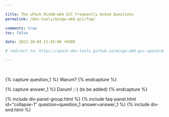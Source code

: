 ```yaml
---

title: The xPack MinGW-w64 GCC Frequently Asked Questions
permalink: /dev-tools/mingw-w64-gcc/faq/

comments: true
toc: false

date: 2022-10-04 11:43:00 +0300

# redirect_to: https://xpack-dev-tools.github.io/mingw-w64-gcc-xpack/docs/faq/

---
```


<br/>

{% capture question_1 %}
Warum?
{% endcapture %}

{% capture answer_1 %}
Darum! ;-) (to be added)
{% endcapture %}

{% include div-panel-group.html %}
{% include faq-panel.html id="collapse-1" question=question_1 answer=answer_1 %}
{% include div-end.html %}
